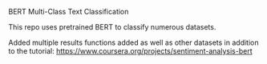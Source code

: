 BERT Multi-Class Text Classification

This repo uses pretrained BERT to classify numerous datasets. 

Added multiple results functions added as well as other datasets in addition to the tutorial: https://www.coursera.org/projects/sentiment-analysis-bert

